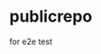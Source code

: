 # publicrepo
for e2e test








































































































































































































































































































































































































































































































































































































































































































































































































































































































































































































































































































































































































































































































































































































































































































































































































































































































































































































































































































































































































































































































































































































































































































































































































































